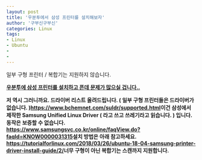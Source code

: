 ```yaml
---
layout: post
title: '우분투에서 삼성 프린터를 설치해보자'
author: '구부신구부신'
categories: Linux
tags:
- Linux
- Ubuntu
-
- 
---
```



<script> location.href='https://cafe.naver.com/develoid/832935' ; </script>

일부 구형 프린터 / 복합기는 지원하지 않습니다.<p><b></p><p><p><p><p><p><a href="https://plus.google.com/u/0/104207880833683928014/posts/68o52a3Xwzt"><b>우분투에 삼성 프린터를 설치하고 픈데 문제가 많으실 겁니다.. </a></p></p></p></p><p><p><p><p><p>저 역시 그러니까요. <b><b>드라이버 리스트 올려드립니다. ( 일부 구형 프린터들은 드라이버가 없습니다. )<b><a href="https://www.bchemnet.com/suldr/supported.html">https://www.bchemnet.com/suldr/supported.html</a><b><b>이건 삼성에서 제작한 Samsung Unified Linux Driver ( 라고 쓰고 쓰레기라고 읽습니다. ) 입니다. 동작은 보증할 수 없습니다. <b><a href="https://www.samsungsvc.co.kr/online/faqView.do?faqId=KNOW0000031315">https://www.samsungsvc.co.kr/online/faqView.do?faqId=KNOW0000031315</a><b><b>설치 방법은  아래 참고하세요. <b><a href="https://tutorialforlinux.com/2018/03/26/ubuntu-18-04-samsung-printer-driver-install-guide/2/">https://tutorialforlinux.com/2018/03/26/ubuntu-18-04-samsung-printer-driver-install-guide/2/</a><b><b>너무 구형이 아닌 복합기는 스캔까지 지원합니다. </p></p></p></p></p></p>

